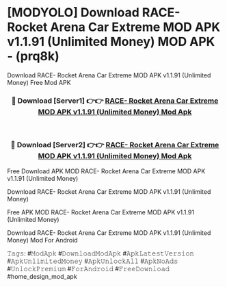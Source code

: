 # [MODYOLO] Download RACE- Rocket Arena Car Extreme MOD APK v1.1.91 (Unlimited Money) MOD APK - (prq8k)
Download RACE- Rocket Arena Car Extreme MOD APK v1.1.91 (Unlimited Money) Free Mod APK

<div align="center">
<h3>🔴 Download [Server1] 👉👉 <a href="https://apk-comot.site?title=RACE-_Rocket_Arena_Car_Extreme_MOD_APK_v1.1.91_(Unlimited_Money)">RACE- Rocket Arena Car Extreme MOD APK v1.1.91 (Unlimited Money) Mod Apk</a></h3><br>

<h3>🔴 Download [Server2] 👉👉 <a href="https://apk-comot.site?title=RACE-_Rocket_Arena_Car_Extreme_MOD_APK_v1.1.91_(Unlimited_Money)">RACE- Rocket Arena Car Extreme MOD APK v1.1.91 (Unlimited Money) Mod Apk</a></h3>
</div>


Free Download APK MOD RACE- Rocket Arena Car Extreme MOD APK v1.1.91 (Unlimited Money)

Download RACE- Rocket Arena Car Extreme MOD APK v1.1.91 (Unlimited Money) 

Free APK MOD RACE- Rocket Arena Car Extreme MOD APK v1.1.91 (Unlimited Money) 

Download RACE- Rocket Arena Car Extreme MOD APK v1.1.91 (Unlimited Money) Mod For Android

𝚃𝚊𝚐𝚜: #𝙼𝚘𝚍𝙰𝚙𝚔 #𝙳𝚘𝚠𝚗𝚕𝚘𝚊𝚍𝙼𝚘𝚍𝙰𝚙𝚔 #𝙰𝚙𝚔𝙻𝚊𝚝𝚎𝚜𝚝𝚅𝚎𝚛𝚜𝚒𝚘𝚗 #𝙰𝚙𝚔𝚄𝚗𝚕𝚒𝚖𝚒𝚝𝚎𝚍𝙼𝚘𝚗𝚎𝚢 #𝙰𝚙𝚔𝚄𝚗𝚕𝚘𝚌𝚔𝙰𝚕𝚕 #𝙰𝚙𝚔𝙽𝚘𝙰𝚍𝚜 #𝚄𝚗𝚕𝚘𝚌𝚔𝙿𝚛𝚎𝚖𝚒𝚞𝚖 #𝙵𝚘𝚛𝙰𝚗𝚍𝚛𝚘𝚒𝚍 #𝙵𝚛𝚎𝚎𝙳𝚘𝚠𝚗𝚕𝚘𝚊𝚍 #home_design_mod_apk
